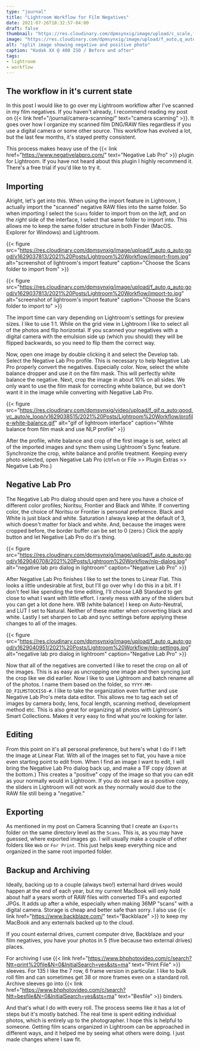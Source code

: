```yaml
---
type: "journal"
title: "Lightroom Workflow for Film Negatives"
date: 2021-07-26T18:32:57-04:00
draft: false
thumbnail: "https://res.cloudinary.com/dpmsynxig/image/upload/c_scale,f_auto,q_auto:good,w_700/v1629000812/2021%20Posts/Lightroom%20Workflow/lightroom-wf-cover.jpg"
image: "https://res.cloudinary.com/dpmsynxig/image/upload/f_auto,q_auto:good/v1629000812/2021%20Posts/Lightroom%20Workflow/lightroom-wf-cover.jpg"
alt: "split image showing negative and positive photo"
caption: "Kodak XX @ 400 ISO / Before and after"
tags:
- lightroom
- workflow
---
```


## The workflow in it's current state

In this post I would like to go over my Lightroom workflow after I've scanned in my film negatives. If you haven't already, I recommend reading my post on {{< link href="/journal/camera-scanning/" text="camera scanning" >}}. It goes over how I organize my scanned film DNG/RAW files regardless if you use a digital camera or some other source. This workflow has evolved a lot, but the last few months, it's stayed pretty consistent.

This process makes heavy use of the {{< link href="https://www.negativelabpro.com/" text="Negative Lab Pro" >}} plugin for Lightroom. If you have not heard about this plugin I highly recommend it. There's a free trial if you'd like to try it.

## Importing

Alright, let's get into this. When using the import feature in Lightroom, I actually import the "scanned" negative RAW files into the same folder. So when importing I select the `Scans` folder to import from on the _left_, and on the _right_ side of the interface, I select that same folder to import into. This allows me to keep the same folder structure in both Finder (MacOS. Explorer for Windows) and Lightroom.

{{< figure src="https://res.cloudinary.com/dpmsynxig/image/upload/f_auto,q_auto:good/v1629037813/2021%20Posts/Lightroom%20Workflow/import-from.jpg" alt="screenshot of lightroom's import feature" caption="Choose the Scans folder to import from" >}}

{{< figure src="https://res.cloudinary.com/dpmsynxig/image/upload/f_auto,q_auto:good/v1629037813/2021%20Posts/Lightroom%20Workflow/import-to.jpg" alt="screenshot of lightroom's import feature" caption="Choose the Scans folder to import to" >}}

The import time can vary depending on Lightroom's settings for preview sizes. I like to use 1:1. While on the grid view in Lightroom I like to select all of the photos and flip horizontal. If you scanned your negatives with a digital camera with the emulsion side up (which you should) they will be flipped backwards, so you need to flip them the correct way.

Now, open one image by double clicking it and select the Develop tab. Select the Negative Lab Pro profile. This is necessary to help Negative Lab Pro properly convert the negatives. Especially color. Now, select the white balance dropper and use it on the film mask. This will perfectly white balance the negative. Next, crop the image in about 10% on all sides. We only want to use the film mask for correcting white balance, but we don't want it in the image while converting with Negative Lab Pro.

{{< figure src="https://res.cloudinary.com/dpmsynxig/video/upload/f_gif,q_auto:good,vc_auto/e_loop/v1629038515/2021%20Posts/Lightroom%20Workflow/profile-white-balance.gif" alt="gif of lightroom interface" caption="White balance from film mask and use NLP profile" >}}

After the profile, white balance and crop of the first image is set, select all of the imported images and sync them using Lightroom's Sync feature. Synchronize the crop, white balance and profile treatment. Keeping every photo selected, open Negative Lab Pro (ctrl+n or File >> Plugin Extras >> Negative Lab Pro.)

## Negative Lab Pro

The Negative Lab Pro dialog should open and here you have a choice of different color profiles; Noritsu, Frontier and Black and White. If converting color, the choice of Noritsu or Frontier is personal preference. Black and White is just black and white. Saturation I always keep at the default of 3, which doesn't matter for black and white. And, because the images were cropped before, the border buffer can be set to 0 (zero.) Click the apply button and let Negative Lab Pro do it's thing.

{{< figure src="https://res.cloudinary.com/dpmsynxig/image/upload/f_auto,q_auto:good/v1629040708/2021%20Posts/Lightroom%20Workflow/nlp-dialog.jpg" alt="negative lab pro dialog in lightroom" caption="Negative Lab Pro" >}}

After Negative Lab Pro finishes I like to set the tones to Linear Flat. This looks a little undesirable at first, but I'll go over why I do this in a bit. If I don't feel like spending the time editing, I'll choose LAB Standard to get close to what I want with little effort. I rarely mess with any of the sliders but you can get a lot done here. WB (white balance) I keep on Auto-Neutral, and LUT I set to Natural. Neither of these matter when converting black and white. Lastly I set sharpen to Lab and sync settings before applying these changes to all of the images.

{{< figure src="https://res.cloudinary.com/dpmsynxig/image/upload/f_auto,q_auto:good/v1629040951/2021%20Posts/Lightroom%20Workflow/nlp-settings.jpg" alt="negative lab pro dialog in lightroom" caption="Negative Lab Pro" >}}

Now that all of the negatives are converted I like to reset the crop on all of the images. This is as easy as uncropping one image and then syncing just the crop like we did earlier. Now I like to use Lightroom and batch rename all of the photos. I name them based on the folder, so `YYYY-MM-DD_FILMSTOCKISO-#`. I like to take the organization even further and use Negative Lab Pro's meta data editor. This allows me to tag each set of images by camera body, lens, focal length, scanning method, development method etc. This is also great for organizing all photos with Lightroom's Smart Collections. Makes it very easy to find what you're looking for later.

## Editing

From this point on it's all personal preference, but here's what I do if I left the image at Linear Flat. With all of the images set to flat, you have a nice even starting point to edit from. When I find an image I want to edit, I will bring the Negative Lab Pro dialog back up, and make a TIF copy (down at the bottom.) This creates a "positive" copy of the image so that you can edit as your normally would in Lightroom. If you do not save as a positive copy, the sliders in Lightroom will not work as they normally would due to the RAW file still being a "negative." 

## Exporting

As mentioned in my post on Camera Scanning that I create an `Exports` folder on the same directory level as the `Scans`. This is, as you may have guessed, where exported images go. I will usually make a couple of other folders like `Web` or `For Print`. This just helps keep everything nice and organized in the same root imported folder. 

## Backup and Archiving

Ideally, backing up to a couple (always two!) external hard drives would happen at the end of each year, but my current MacBook will only hold about half a years worth of RAW files with converted TIFs and exported JPGs. It adds up after a while, especially when making 36MP "scans" with a digital camera. Storage is cheap and better safe than sorry. I also use {{< link href="https://www.backblaze.com/" text="Backblaze" >}} to keep my MacBook and any externals backed up to the cloud.

If you count external drives, current computer drive, Backblaze and your film negatives, you have your photos in 5 (five because two external drives) places. 

For archiving I use {{< link href="https://www.bhphotovideo.com/c/search?Ntt=print%20file&N=0&InitialSearch=yes&sts=ma" text="Print File" >}} sleeves. For 135 I like the 7 row, 6 frame version in particular. I like to bulk roll film and can sometimes get 38 or more frames even on a standard roll. Archive sleeves go into {{< link href="https://www.bhphotovideo.com/c/search?Ntt=besfile&N=0&InitialSearch=yes&sts=ma" text="Besfile" >}} binders.

And that's what I do with every roll. The process seems like it has a lot of steps but it's mostly batched. The real time is spent editing individual photos, which is entirely up to the photographer. I hope this is helpful to someone. Getting film scans organized in Lightroom can be approached in different ways, and it helped me by seeing what others were doing. I just made changes where I saw fit.
